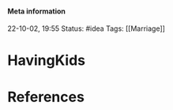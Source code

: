 #### Meta information
22-10-02, 19:55
Status: #idea
Tags: [[Marriage]]





# HavingKids







# References
